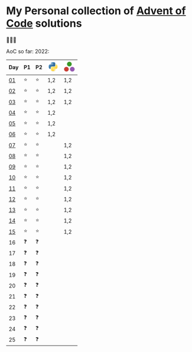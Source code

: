 # My Personal collection of [Advent of Code] solutions

:christmas_tree::santa::christmas_tree:

AoC so far:
2022:

| Day              | P1         | P2         | <a href="https://www.python.org" target="_blank" rel="noreferrer"> <img src="https://raw.githubusercontent.com/devicons/devicon/master/icons/python/python-original.svg" alt="python" width="30" height="30"/> </a> | <a href="https://julialang.org/" target="_blank" rel="noreferrer"> <img src="https://raw.githubusercontent.com/devicons/devicon/master/icons/julia/julia-original.svg" alt="julia" width="30" height="30"/> </a> |
| ---------------- | ---------- | ---------- | ------------------------------------------------------------------------------------------------------------------------------------------------------------------------------------------------------------------- | ---------------------------------------------------------------------------------------------------------------------------------------------------------------------------------------------------------------- |
| [01](2022/Day01) | :star:     | :star:     | 1,2                                                                                                                                                                                                                 | 1,2                                                                                                                                                                                                              |
| [02](2022/Day02) | :star:     | :star:     | 1,2                                                                                                                                                                                                                 | 1,2                                                                                                                                                                                                              |
| [03](2022/Day03) | :star:     | :star:     | 1,2                                                                                                                                                                                                                 | 1,2                                                                                                                                                                                                              |
| [04](2022/Day04) | :star:     | :star:     | 1,2                                                                                                                                                                                                                 |                                                                                                                                                                                                                  |
| [05](2022/Day05) | :star:     | :star:     | 1,2                                                                                                                                                                                                                 |                                                                                                                                                                                                                  |
| [06](2022/Day06) | :star:     | :star:     | 1,2                                                                                                                                                                                                                 |                                                                                                                                                                                                                  |
| [07](2022/Day07) | :star:     | :star:     |                                                                                                                                                                                                                     | 1,2                                                                                                                                                                                                              |
| [08](2022/Day08) | :star:     | :star:     |                                                                                                                                                                                                                     | 1,2                                                                                                                                                                                                              |
| [09](2022/Day09) | :star:     | :star:     |                                                                                                                                                                                                                     | 1,2                                                                                                                                                                                                              |
| [10](2022/Day10) | :star:     | :star:     |                                                                                                                                                                                                                     | 1,2                                                                                                                                                                                                              |
| [11](2022/Day11) | :star:     | :star:     |                                                                                                                                                                                                                     | 1,2                                                                                                                                                                                                              |
| [12](2022/Day12) | :star:     | :star:     |                                                                                                                                                                                                                     | 1,2                                                                                                                                                                                                              |
| [13](2022/Day13) | :star:     | :star:     |                                                                                                                                                                                                                     | 1,2                                                                                                                                                                                                              |
| [14](2022/Day14) | :star:     | :star:     |                                                                                                                                                                                                                     | 1,2                                                                                                                                                                                                              |
| [15](2022/Day15) | :star:     | :star:     |                                                                                                                                                                                                                     | 1,2                                                                                                                                                                                                              |
| 16               | :question: | :question: |                                                                                                                                                                                                                     |                                                                                                                                                                                                                  |
| 17               | :question: | :question: |                                                                                                                                                                                                                     |                                                                                                                                                                                                                  |
| 18               | :question: | :question: |                                                                                                                                                                                                                     |                                                                                                                                                                                                                  |
| 19               | :question: | :question: |                                                                                                                                                                                                                     |                                                                                                                                                                                                                  |
| 20               | :question: | :question: |                                                                                                                                                                                                                     |                                                                                                                                                                                                                  |
| 21               | :question: | :question: |                                                                                                                                                                                                                     |                                                                                                                                                                                                                  |
| 22               | :question: | :question: |                                                                                                                                                                                                                     |                                                                                                                                                                                                                  |
| 23               | :question: | :question: |                                                                                                                                                                                                                     |                                                                                                                                                                                                                  |
| 24               | :question: | :question: |                                                                                                                                                                                                                     |                                                                                                                                                                                                                  |
| 25               | :question: | :question: |                                                                                                                                                                                                                     |                                                                                                                                                                                                                  |


[Advent of Code]: https://adventofcode.com/
